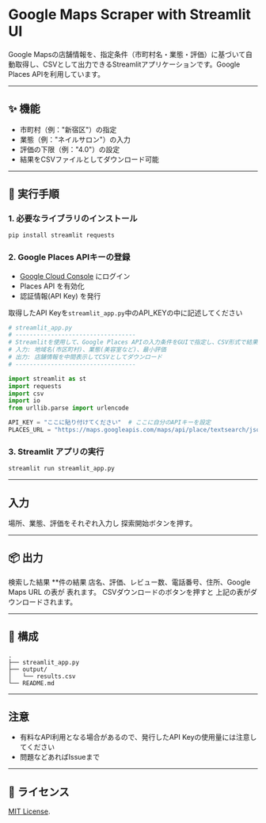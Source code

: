 # Google Maps Scraper with Streamlit UI

Google Mapsの店舗情報を、指定条件（市町村名・業態・評価）に基づいて自動取得し、CSVとして出力できるStreamlitアプリケーションです。Google Places APIを利用しています。

---

## ✨ 機能

* 市町村（例："新宿区"）の指定
* 業態（例："ネイルサロン"）の入力
* 評価の下限（例："4.0"）の設定
* 結果をCSVファイルとしてダウンロード可能

---

## 🚀 実行手順

### 1. 必要なライブラリのインストール

```bash
pip install streamlit requests
```

### 2. Google Places APIキーの登録

* [Google Cloud Console](https://console.cloud.google.com/) にログイン
* Places API を有効化
* 認証情報(API Key) を発行

取得したAPI Keyを```streamlit_app.py```中のAPI_KEYの中に記述してください

```streamlit_app.py
# streamlit_app.py
# ----------------------------------
# Streamlitを使用して、Google Places APIの入力条件をGUIで指定し、CSV形式で結果を出力するツール
# 入力: 地域名(市区町村)、業態(美容室など)、最小評価
# 出力: 店舗情報を中間表示してCSVとしてダウンロード
# ----------------------------------

import streamlit as st
import requests
import csv
import io
from urllib.parse import urlencode

API_KEY = "ここに貼り付けてください"  # ここに自分のAPIキーを設定
PLACES_URL = "https://maps.googleapis.com/maps/api/place/textsearch/json"
```

### 3. Streamlit アプリの実行

```bash
streamlit run streamlit_app.py
```

---

## 入力

場所、業態、評価をそれぞれ入力し
探索開始ボタンを押す。

---

## 📦 出力

検索した結果
\*\*件の結果
店名、評価、レビュー数、電話番号、住所、Google Maps URL の表が
表れます。
CSVダウンロードのボタンを押すと
上記の表がダウンロードされます。

---

## 🔧 構成

```
.
├── streamlit_app.py
├── output/
│   └── results.csv
└── README.md
```

---

## 注意

* 有料なAPI利用となる場合があるので、発行したAPI Keyの使用量には注意してください
* 問題などあればIssueまで

---

## 🙏 ライセンス

[MIT License](./LICENSE).
